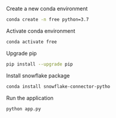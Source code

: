 
Create a new conda environment
```bash
conda create -n free python=3.7
```

Activate conda environment
```bash
conda activate free
```

Upgrade pip
```bash
pip install --upgrade pip
```

Install snowflake package
```bash
conda install snowflake-connector-pytho

```

Run the application
```bash
python app.py
```